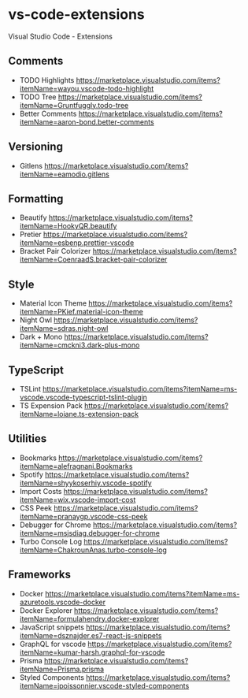 # vs-code-extensions
Visual Studio Code - Extensions

## Comments

- TODO Highlights https://marketplace.visualstudio.com/items?itemName=wayou.vscode-todo-highlight
- TODO Tree https://marketplace.visualstudio.com/items?itemName=Gruntfuggly.todo-tree
- Better Comments https://marketplace.visualstudio.com/items?itemName=aaron-bond.better-comments

## Versioning

- Gitlens https://marketplace.visualstudio.com/items?itemName=eamodio.gitlens

## Formatting

- Beautify https://marketplace.visualstudio.com/items?itemName=HookyQR.beautify
- Pretier https://marketplace.visualstudio.com/items?itemName=esbenp.prettier-vscode
- Bracket Pair Colorizer https://marketplace.visualstudio.com/items?itemName=CoenraadS.bracket-pair-colorizer

## Style

- Material Icon Theme https://marketplace.visualstudio.com/items?itemName=PKief.material-icon-theme
- Night Owl https://marketplace.visualstudio.com/items?itemName=sdras.night-owl
- Dark + Mono https://marketplace.visualstudio.com/items?itemName=cmckni3.dark-plus-mono

## TypeScript

- TSLint https://marketplace.visualstudio.com/items?itemName=ms-vscode.vscode-typescript-tslint-plugin
- TS Expension Pack https://marketplace.visualstudio.com/items?itemName=loiane.ts-extension-pack

## Utilities

- Bookmarks https://marketplace.visualstudio.com/items?itemName=alefragnani.Bookmarks
- Spotify https://marketplace.visualstudio.com/items?itemName=shyykoserhiy.vscode-spotify
- Import Costs https://marketplace.visualstudio.com/items?itemName=wix.vscode-import-cost
- CSS Peek https://marketplace.visualstudio.com/items?itemName=pranaygp.vscode-css-peek
- Debugger for Chrome https://marketplace.visualstudio.com/items?itemName=msjsdiag.debugger-for-chrome
- Turbo Console Log https://marketplace.visualstudio.com/items?itemName=ChakrounAnas.turbo-console-log

## Frameworks

- Docker https://marketplace.visualstudio.com/items?itemName=ms-azuretools.vscode-docker
- Docker Explorer https://marketplace.visualstudio.com/items?itemName=formulahendry.docker-explorer
- JavaScript snippets https://marketplace.visualstudio.com/items?itemName=dsznajder.es7-react-js-snippets
- GraphQL for vscode https://marketplace.visualstudio.com/items?itemName=kumar-harsh.graphql-for-vscode
- Prisma https://marketplace.visualstudio.com/items?itemName=Prisma.prisma
- Styled Components https://marketplace.visualstudio.com/items?itemName=jpoissonnier.vscode-styled-components
